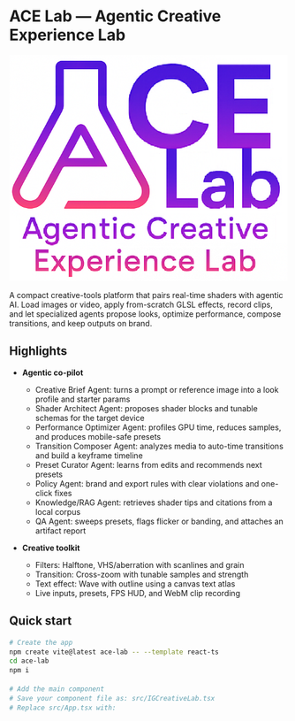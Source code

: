 # ACE Lab — Agentic Creative Experience Lab

![ACE Lab logo](./ace-lab.png)

A compact creative-tools platform that pairs real-time shaders with agentic AI. Load images or video, apply from-scratch GLSL effects, record clips, and let specialized agents propose looks, optimize performance, compose transitions, and keep outputs on brand.

## Highlights

- **Agentic co-pilot**
  - Creative Brief Agent: turns a prompt or reference image into a look profile and starter params
  - Shader Architect Agent: proposes shader blocks and tunable schemas for the target device
  - Performance Optimizer Agent: profiles GPU time, reduces samples, and produces mobile-safe presets
  - Transition Composer Agent: analyzes media to auto-time transitions and build a keyframe timeline
  - Preset Curator Agent: learns from edits and recommends next presets
  - Policy Agent: brand and export rules with clear violations and one-click fixes
  - Knowledge/RAG Agent: retrieves shader tips and citations from a local corpus
  - QA Agent: sweeps presets, flags flicker or banding, and attaches an artifact report

- **Creative toolkit**
  - Filters: Halftone, VHS/aberration with scanlines and grain
  - Transition: Cross-zoom with tunable samples and strength
  - Text effect: Wave with outline using a canvas text atlas
  - Live inputs, presets, FPS HUD, and WebM clip recording

## Quick start

```bash
# Create the app
npm create vite@latest ace-lab -- --template react-ts
cd ace-lab
npm i

# Add the main component
# Save your component file as: src/IGCreativeLab.tsx
# Replace src/App.tsx with:
